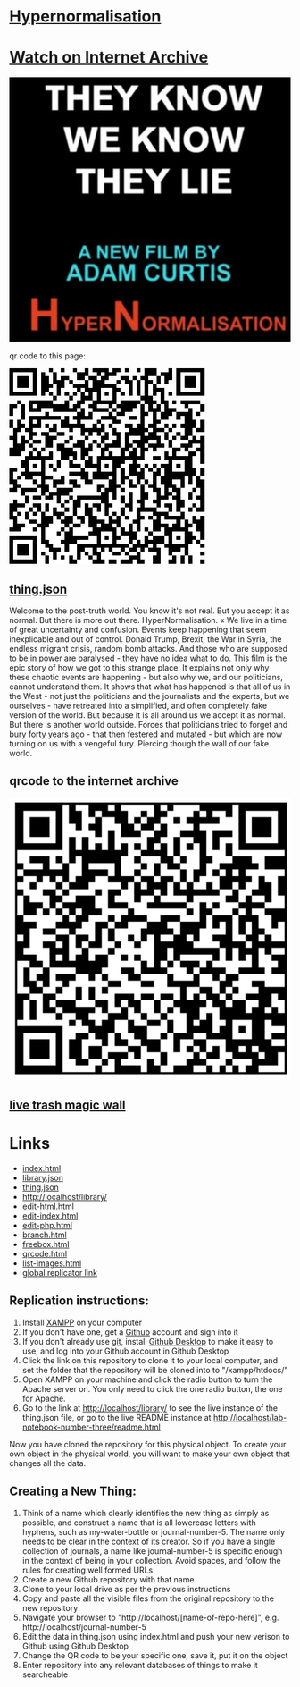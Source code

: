 # [Hypernormalisation](https://github.com/LafeLabs/library/tree/main/video-library/hypernormalisation)

# [Watch on Internet Archive](https://archive.org/details/HyperNormalisation)    

  ![thing.png](thing.png)
  
  qr code to this page:
  
  ![qrcode.png](qrcode.png)

## [thing.json](thing.json)

Welcome to the post-truth world. You know it's not real. But you accept it as normal. But there is more out there. HyperNormalisation. « We live in a time of great uncertainty and confusion. Events keep happening that seem inexplicable and out of control. Donald Trump, Brexit, the War in Syria, the endless migrant crisis, random bomb attacks. And those who are supposed to be in power are paralysed - they have no idea what to do. This film is the epic story of how we got to this strange place. It explains not only why these chaotic events are happening - but also why we, and our politicians, cannot understand them. It shows that what has happened is that all of us in the West - not just the politicians and the journalists and the experts, but we ourselves - have retreated into a simplified, and often completely fake version of the world. But because it is all around us we accept it as normal. But there is another world outside. Forces that politicians tried to forget and bury forty years ago - that then festered and mutated - but which are now turning on us with a vengeful fury. Piercing though the wall of our fake world. 

## qrcode to the internet archive 


![](qrcode2.png)


## [live trash magic wall](https://trashrobot.net/wall/library/video-library/hypernormalisation/)

# Links

   - [index.html](index.html)
   - [library.json](library.json)
   - [thing.json](thing.json)
   - [http://localhost/library/](http://localhost/library/)
   - [edit-html.html](edit-html.html)
   - [edit-index.html](edit-index.html)
   - [edit-php.html](edit-php.html)
   - [branch.html](branch.html)
   - [freebox.html](freebox.html)
   - [qrcode.html](qrcode.html)
   - [list-images.html](list-images.html)
   - [global replicator link](https://raw.githubusercontent.com/lafelabs/library/refs/heads/main/php/replicator.txt)
  

## Replication instructions:

1. Install [XAMPP](https://www.apachefriends.org/) on your computer
2. If you don't have one, get a [Github](github.com/) account and sign into it
3. If you don't already use [git](https://en.wikipedia.org/wiki/Git), install [Github Desktop](https://desktop.github.com/download/) to make it easy to use, and log into your Github account in Github Desktop
4. Click the link on this repository to clone it to your local computer, and set the folder that the repository will be cloned into to "/xampp/htdocs/"
5. Open XAMPP on your machine and click the radio button to turn the Apache server on. You only need to click the one radio button, the one for Apache.
6. Go to the link at [http://localhost/library/](http://localhost/library/) to see the live instance of the thing.json file, or go to the live README instance at [http://localhost/lab-notebook-number-three/readme.html](http://localhost/library/readme.html)


Now you have cloned the repository for this physical object. To create your own object in the physical world, you will want to make your own object that changes all the data. 

## Creating a New Thing:

1. Think of a name which clearly identifies the new thing as simply as possible, and construct a name that is all lowercase letters with hyphens, such as my-water-bottle or journal-number-5.  The name only needs to be clear in the context of its creator. So if you have a single collection of journals, a name like journal-number-5 is specific enough in the context of being in your collection. Avoid spaces, and follow the rules for creating well formed URLs.
2. Create a new Github repository with that name
3. Clone to your local drive as per the previous instructions
4. Copy and paste all the visible files from the original repository to the new repository
5. Navigate your browser to "http://localhost/[name-of-repo-here]", e.g. http://localhost/journal-number-5
6. Edit the data in thing.json using index.html and push your new verison to Github using Github Desktop
7. Change the QR code to be your specific one, save it, put it on the object 
8. Enter repository into any relevant databases of things to make it searcheable
